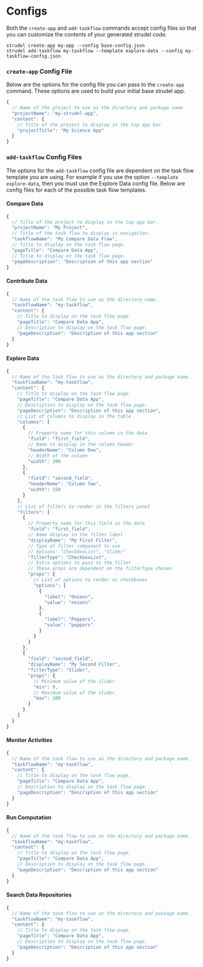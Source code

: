 # Configs

Both the `create-app` and `add-taskflow` commands accept config files so that you can customize the contents of your generated strudel code.

```
strudel create-app my-app --config base-config.json
strudel add-taskflow my-taskflow --template explore-data --config my-taskflow-config.json
```

### `create-app` Config File

Below are the options for the config file you can pass to the `create-app` command. These options are used to build your initial base strudel app.

```js
{
  // Name of the project to use as the directory and package name.
  "projectName": "my-strudel-app",
  "content": {
    // Title of the project to display in the top app bar.
    "projectTitle": "My Science App"
  }
}
```

### `add-taskflow` Config Files

The options for the `add-taskflow` config file are dependent on the task flow template you are using. For example if you use the option `--template explore-data`, then you must use the Explore Data config file. Below are config files for each of the possible task flow templates.

#### Compare Data

```js
{
  // Title of the project to display in the top app bar.
  "projectName": "My Project",
  // Title of the task flow to display in navigation.
  "taskflowName": "My Compare Data Flow",
  // Title to display on the task flow page.
  "pageTitle": "Compare Data App",
  // Title to display on the task flow page.
  "pageDescription": "Description of this app section"
}
```

#### Contribute Data

```js
{
  // Name of the task flow to use as the directory name.
  "taskflowName": "my-taskflow",
  "content": {
    // Title to display on the task flow page.
    "pageTitle": "Compare Data App",
    // Description to display on the task flow page.
    "pageDescription": "Description of this app section"
  }
}
```

#### Explore Data

```js
{
  // Name of the task flow to use as the directory and package name.
  "taskflowName": "my-taskflow",
  "content": {
    // Title to display on the task flow page.
    "pageTitle": "Compare Data App",
    // Description to display on the task flow page.
    "pageDescription": "Description of this app section",
    // List of columns to display in the table
    "columns": [
      { 
        // Property name for this column in the data
        "field": "first_field", 
        // Name to display in the column header
        "headerName": "Column One", 
        // Width of the column
        "width": 200 
      },
      {
        "field": "second_field",
        "headerName": "Column Two",
        "width": 150
      }
    ],
    // List of filters to render in the filters panel
    "filters": [
      {
        // Property name for this field in the data
        "field": "first_field",
        // Name display in the filter label
        "displayName": "My First Filter",
        // Type of filter component to use
        // Options: "CheckboxList", "Slider"
        "filterType": "CheckboxList",
        // Extra options to pass to the filter
        // These props are dependent on the filterType chosen
        "props": {
          // List of options to render as checkboxes
          "options": [
            {
              "label": "Onions",
              "value": "onions"
            },
            {
              "label": "Peppers",
              "value": "peppers"
            }
          ]
        }
      },
      {
        "field": "second_field",
        "displayName": "My Second Filter",
        "filterType": "Slider",
        "props": {
          // Minimum value of the slider
          "min": 0,
          // Maximum value of the slider
          "max": 100
        }
      }
    ]
  }
}
```

#### Monitor Activities

```js
{
  // Name of the task flow to use as the directory and package name.
  "taskflowName": "my-taskflow",
  "content": {
    // Title to display on the task flow page.
    "pageTitle": "Compare Data App",
    // Description to display on the task flow page.
    "pageDescription": "Description of this app section"
  }
}
```

#### Run Computation

```js
{
  // Name of the task flow to use as the directory and package name.
  "taskflowName": "my-taskflow",
  "content": {
    // Title to display on the task flow page.
    "pageTitle": "Compare Data App",
    // Description to display on the task flow page.
    "pageDescription": "Description of this app section"
  }
}
```

#### Search Data Repositories

```js
{
  // Name of the task flow to use as the directory and package name.
  "taskflowName": "my-taskflow",
  "content": {
    // Title to display on the task flow page.
    "pageTitle": "Compare Data App",
    // Description to display on the task flow page.
    "pageDescription": "Description of this app section"
  }
}
```